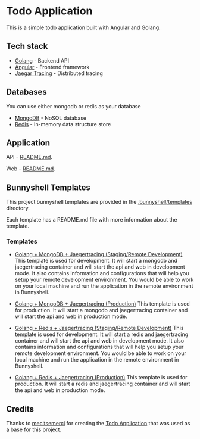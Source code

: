# Todo Application

This is a simple todo application built with Angular and Golang.

## Tech stack

- [Golang](https://golang.org/) - Backend API
- [Angular](https://angular.io/) - Frontend framework
- [Jaegar Tracing](https://www.jaegertracing.io/) - Distributed tracing

## Databases

You can use either mongodb or redis as your database

- [MongoDB](https://www.mongodb.com/) - NoSQL database
- [Redis](https://redis.io/) - In-memory data structure store

## Application

API - [README.md](./app/README.md).

Web - [README.md](./app/web/README.md).

## Bunnyshell Templates

This project bunnyshell templates are provided in the [.bunnyshell/templates](./.bunnyshell/templates) directory.

Each template has a README.md file with more information about the template.

### Templates

- [Golang + MongoDB + Jaegertracing (Staging/Remote Development)](./.bunnyshell/templates/golang-mongo-jaegartracing-dev/README.md)
    This template is used for development. It will start a mongodb and jaegertracing container and will start the api and web in development mode. It also contains information and configurations that will help you setup your remote development environment. You would be able to work on your local machine and run the application in the remote environment in Bunnyshell.

- [Golang + MongoDB + Jaegertracing (Production)](./.bunnyshell/templates/golang-mongo-jaegartracing-prod/README.md)
    This template is used for production. It will start a mongodb and jaegertracing container and will start the api and web in production mode.

- [Golang + Redis + Jaegertracing (Staging/Remote Development)](./.bunnyshell/templates/golang-redis-jaegartracing-dev/README.md)
    This template is used for development. It will start a redis and jaegertracing container and will start the api and web in development mode. It also contains information and configurations that will help you setup your remote development environment. You would be able to work on your local machine and run the application in the remote environment in Bunnyshell.

- [Golang + Redis + Jaegertracing (Production)](./.bunnyshell/templates/golang-redis-jaegartracing-prod/README.md)
    This template is used for production. It will start a redis and jaegertracing container and will start the api and web in production mode.

## Credits

Thanks to [mecitsemerci](https://github.com/mecitsemerci) for creating the [Todo Application](https://github.com/mecitsemerci/go-todo-app) that was used as a base for this project.
